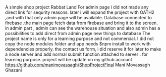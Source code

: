 A simple shop project Rabbat Land
For admin page i did not made any direct link for sequrity reasons. later i will expand the project with OATH2 ,and with that only admin page will be available.
Database connected to firebase .the main page fetch data from firebase and bring it to the screen.
in admin part , admin can see the warehouse situation and also admin has a possibilities to add direct from admin page new things to database
The project name is only for a learning purpose and not commercial.
I did not copy the node modules folder and app needs $npm install to work with dependencies properly.
the contact us form, i did reserve it for later to make a node server and add normal submit function attached to server . for learning purpose.
project will be update on my github account https://github.com/manimovassagh/ShopProjectFinal
Mani Movassagh Ghazani
